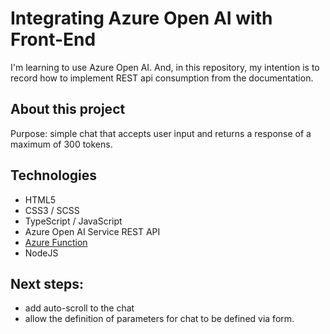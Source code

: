 # Integrating Azure Open AI with Front-End

I'm learning to use Azure Open AI. And, in this repository, my intention is to record how to implement REST api consumption from the documentation.

## About this project

Purpose: simple chat that accepts user input and returns a response of a maximum of 300 tokens.

## Technologies

- HTML5
- CSS3 / SCSS
- TypeScript / JavaScript
- Azure Open AI Service REST API
- [Azure Function](https://github.com/vanribeiro/get-azure-open-ai-service)
- NodeJS

## Next steps:

- add auto-scroll to the chat
- allow the definition of parameters for chat to be defined via form.